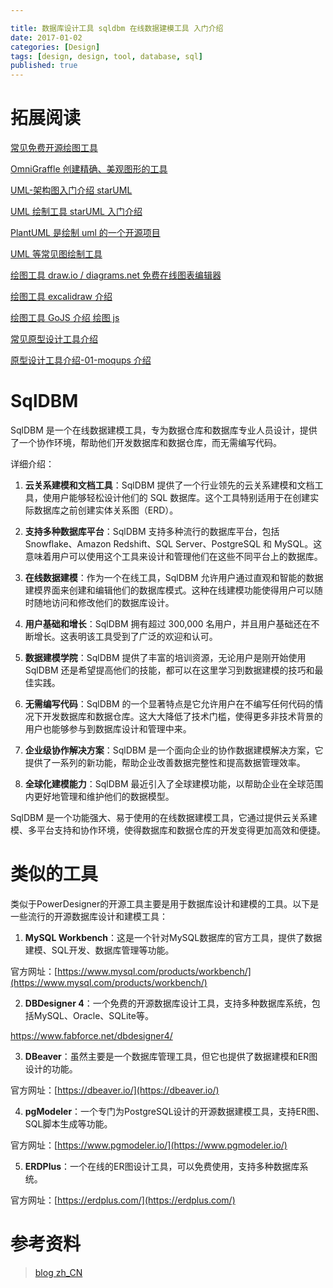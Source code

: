 ```yaml
---

title: 数据库设计工具 sqldbm 在线数据建模工具 入门介绍
date: 2017-01-02
categories: [Design]
tags: [design, design, tool, database, sql]
published: true
---
```


# 拓展阅读

[常见免费开源绘图工具](https://houbb.github.io/2017/01/01/design-tool-01-overview)

[OmniGraffle 创建精确、美观图形的工具](https://houbb.github.io/2017/01/01/design-tool-02-omniGraffle-intro)

[UML-架构图入门介绍 starUML](https://houbb.github.io/2017/01/01/design-tool-03-uml-intro)

[UML 绘制工具 starUML 入门介绍](https://houbb.github.io/2017/01/01/design-tool-04-staruml-intro)

[PlantUML 是绘制 uml 的一个开源项目](https://houbb.github.io/2017/01/01/design-tool-04-uml-plantuml)

[UML 等常见图绘制工具](https://houbb.github.io/2017/01/01/design-tool-04-uml-tools)

[绘图工具 draw.io / diagrams.net 免费在线图表编辑器](https://houbb.github.io/2017/01/01/design-tool-05-draw-io-intro)

[绘图工具 excalidraw 介绍](https://houbb.github.io/2017/01/01/design-tool-06-excalidraw-intro)

[绘图工具 GoJS 介绍 绘图 js](https://houbb.github.io/2017/01/01/design-tool-07-go-js-intro)

[常见原型设计工具介绍](https://houbb.github.io/2017/01/01/design-tool-ui-00-design)

[原型设计工具介绍-01-moqups 介绍](https://houbb.github.io/2017/01/01/design-tool-ui-design-01-moqups)

# SqlDBM

SqlDBM 是一个在线数据建模工具，专为数据仓库和数据库专业人员设计，提供了一个协作环境，帮助他们开发数据库和数据仓库，而无需编写代码。

详细介绍：

1. **云关系建模和文档工具**：SqlDBM 提供了一个行业领先的云关系建模和文档工具，使用户能够轻松设计他们的 SQL 数据库。这个工具特别适用于在创建实际数据库之前创建实体关系图（ERD）。

2. **支持多种数据库平台**：SqlDBM 支持多种流行的数据库平台，包括 Snowflake、Amazon Redshift、SQL Server、PostgreSQL 和 MySQL。这意味着用户可以使用这个工具来设计和管理他们在这些不同平台上的数据库。

3. **在线数据建模**：作为一个在线工具，SqlDBM 允许用户通过直观和智能的数据建模界面来创建和编辑他们的数据库模式。这种在线建模功能使得用户可以随时随地访问和修改他们的数据库设计。

4. **用户基础和增长**：SqlDBM 拥有超过 300,000 名用户，并且用户基础还在不断增长。这表明该工具受到了广泛的欢迎和认可。

5. **数据建模学院**：SqlDBM 提供了丰富的培训资源，无论用户是刚开始使用 SqlDBM 还是希望提高他们的技能，都可以在这里学习到数据建模的技巧和最佳实践。

6. **无需编写代码**：SqlDBM 的一个显著特点是它允许用户在不编写任何代码的情况下开发数据库和数据仓库。这大大降低了技术门槛，使得更多非技术背景的用户也能够参与到数据库设计和管理中来。

7. **企业级协作解决方案**：SqlDBM 是一个面向企业的协作数据建模解决方案，它提供了一系列的新功能，帮助企业改善数据完整性和提高数据管理效率。

8. **全球化建模能力**：SqlDBM 最近引入了全球建模功能，以帮助企业在全球范围内更好地管理和维护他们的数据模型。

SqlDBM 是一个功能强大、易于使用的在线数据建模工具，它通过提供云关系建模、多平台支持和协作环境，使得数据库和数据仓库的开发变得更加高效和便捷。


# 类似的工具

类似于PowerDesigner的开源工具主要是用于数据库设计和建模的工具。以下是一些流行的开源数据库设计和建模工具：

1. **MySQL Workbench**：这是一个针对MySQL数据库的官方工具，提供了数据建模、SQL开发、数据库管理等功能。

官方网址：[https://www.mysql.com/products/workbench/](https://www.mysql.com/products/workbench/)

2. **DBDesigner 4**：一个免费的开源数据库设计工具，支持多种数据库系统，包括MySQL、Oracle、SQLite等。

https://www.fabforce.net/dbdesigner4/

3. **DBeaver**：虽然主要是一个数据库管理工具，但它也提供了数据建模和ER图设计的功能。

官方网址：[https://dbeaver.io/](https://dbeaver.io/)

4. **pgModeler**：一个专门为PostgreSQL设计的开源数据建模工具，支持ER图、SQL脚本生成等功能。

官方网址：[https://www.pgmodeler.io/](https://www.pgmodeler.io/)

5. **ERDPlus**：一个在线的ER图设计工具，可以免费使用，支持多种数据库系统。

官方网址：[https://erdplus.com/](https://erdplus.com/)

# 参考资料

> [blog zh_CN](http://www.cnblogs.com/huangcong/archive/2010/06/14/1758201.html)

